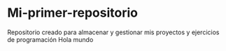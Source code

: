 # Mi-primer-repositorio
Repositorio creado para almacenar y gestionar mis proyectos y ejercicios de programación
Hola mundo
